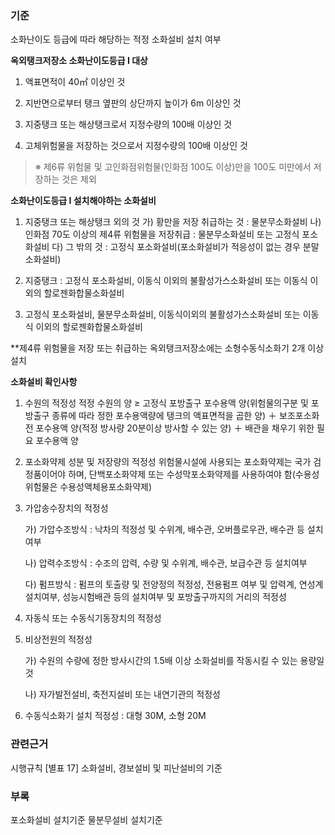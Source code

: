 ### 기준

소화난이도 등급에 따라 해당하는 적정 소화설비 설치 여부

**옥외탱크저장소 소화난이도등급 I 대상**

  1. 액표면적이 40㎡ 이상인 것

  2. 지반면으로부터 탱크 옆판의 상단까지 높이가 6m 이상인 것

  3. 지중탱크 또는 해상탱크로서 지정수량의 100배 이상인 것

  4. 고체위험물을 저장하는 것으로서 지정수량의 100배 이상인 것

   > ※ 제6류 위험물 및 고인화점위험물(인화점 100도 이상)만을 100도 미만에서 저장하는 것은 제외

**소화난이도등급 I 설치해야하는 소화설비**

  1. 지중탱크 또는 해상탱크 외의 것
     가) 황만을 저장 취급하는 것 : 물분무소화설비
     나) 인화점 70도 이상의 제4류 위험물을 저장취급 : 물분무소화설비 또는 고정식 포소화설비
     다) 그 밖의 것 : 고정식 포소화설비(포소화설비가 적응성이 없는 경우 분말소화설비)
  2. 지중탱크 : 고정식 포소화설비, 이동식 이외의 불활성가스소화설비 또는 이동식 이외의 할로젠화합물소화설비

  3. 고정식 포소화설비, 물분무소화설비, 이동식이외의 불활성가스소화설비 또는 이동식 이외의 할로젠화합물소화설비   

**제4류 위험물을 저장 또는 취급하는 옥외탱크저장소에는 소형수동식소화기 2개 이상 설치


**소화설비 확인사항**

  1. 수원의 적정성
     적정 수원의 양 ≥ 고정식 포방출구 포수용액 양(위험물의구분 및 포방출구 종류에 따라 정한 포수용액량에 탱크의 액표면적을 곱한 양) ＋ 보조포소화전 포수용액 양(적정 방사량 20분이상 방사할 수 있는 양) ＋ 배관을 채우기 위한 필요 포수용액 양

  2. 포소화약제 성분 및 저장량의 적정성
     위험물시설에 사용되는 포소화약제는 국가 검정품이어야 하며, 단백포소화약제 또는 수성막포소화약제를 사용하여야 함(수용성위험물은 수용성액체용포소화약제)

  3. 가압송수장치의 적정성

     가) 가압수조방식 : 낙차의 적정성 및 수위계, 배수관, 오버플로우관, 배수관 등 설치여부

     나) 압력수조방식 : 수조의 압력, 수량 및 수위계, 배수관, 보급수관 등 설치여부

     다) 펌프방식 : 펌프의 토출량 및 전양정의 적정성, 전용펌프 여부 및 압력계, 연성계 설치여부, 성능시험배관 등의 설치여부 및 포방출구까지의 거리의 적정성

  4. 자동식 또는 수동식기동장치의 적정성

  5. 비상전원의 적정성

     가) 수원의 수량에 정한 방사시간의 1.5배 이상 소화설비를 작동시킬 수 있는 용량일 것
     
     나) 자가발전설비, 축전지설비 또는 내연기관의 적정성

  6. 수동식소화기 설치 적정성 : 대형 30M, 소형 20M

### 관련근거
시행규칙 [별표 17] 소화설비, 경보설비 및 피난설비의 기준

### 부록
포소화설비 설치기준
물분무설비 설치기준